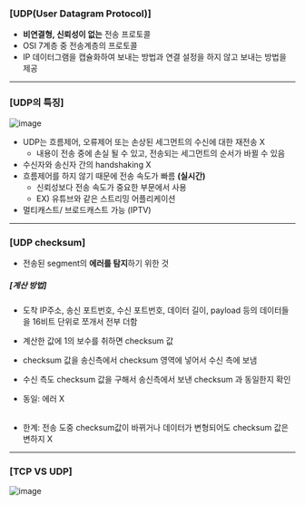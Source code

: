 ### [UDP(User Datagram Protocol)]

- **비연결형, 신뢰성이 없는** 전송 프로토콜
- OSI 7계층 중 전송계층의 프로토콜
- IP 데이터그램을 캡슐화하여 보내는 방법과 연결 설정을 하지 않고 보내는 방법을 제공

---

### [UDP의 특징]

![image](https://github.com/kuS2-computer-princess-kuS2/cs_study/assets/81477543/d55fff0e-2acf-424d-8b58-9cf8483af65d)

- UDP는 흐름제어, 오류제어 또는 손상된 세그먼트의 수신에 대한 재전송 X
  - 내용이 전송 중에 손실 될 수 있고, 전송되는 세그먼트의 순서가 바뀔 수 있음
- 수신자와 송신자 간의 handshaking X
- 흐름제어를 하지 않기 때문에 전송 속도가 빠름 **(실시간)**
  - 신뢰성보다 전송 속도가 중요한 부문에서 사용
  - EX) 유튜브와 같은 스트리밍 어플리케이션
- 멀티캐스트/ 브로드캐스트 가능 (IPTV)

---

### [UDP checksum]

- 전송된 segment의 **에러를 탐지**하기 위한 것

##### [계산 방법]

- 도착 IP주소, 송신 포트번호, 수신 포트번호, 데이터 길이, payload 등의 데이터들을 16비트 단위로 쪼개서 전부 더함
- 계산한 값에 1의 보수를 취하면 checksum 값
- checksum 값을 송신측에서 checksum 영역에 넣어서 수신 측에 보냄
- 수신 측도 checksum 값을 구해서 송신측에서 보낸 checksum 과 동일한지 확인
- 동일: 에러 X  
  <br/>

- 한계: 전송 도중 checksum값이 바뀌거나 데이터가 변형되어도 checksum 값은 변하지 X

---

### [TCP VS UDP]

![image](https://github.com/kuS2-computer-princess-kuS2/cs_study/assets/81477543/fab62825-87b4-4a8c-98ce-2990db511f35)
